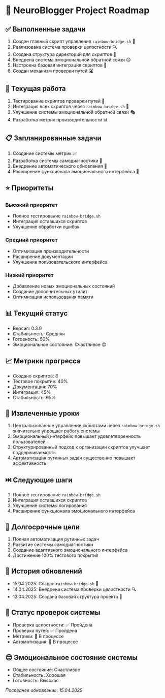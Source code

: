 # 🌈 NeuroBlogger Project Roadmap

## ✅ Выполненные задачи
1. Создан главный скрипт управления `rainbow-bridge.sh` 🌈
2. Реализована система проверки целостности 🔍
3. Создана структура директорий для скриптов 📁
4. Внедрена система эмоциональной обратной связи 😊
5. Настроена базовая интеграция скриптов 🔄
6. Создан механизм проверки путей 🛣️

## 🔄 Текущая работа
1. Тестирование скриптов проверки путей 🧪
2. Интеграция всех скриптов через `rainbow-bridge.sh` 🌉
3. Улучшение системы эмоциональной обратной связи 🎭
4. Разработка метрик производительности 📊

## 📋 Запланированные задачи
1. Создание системы метрик 📈
2. Разработка системы самодиагностики 🔬
3. Внедрение автоматического обновления 🔄
4. Расширение функционала эмоционального интерфейса 🎨

## ⭐ Приоритеты
### Высокий приоритет
- Полное тестирование `rainbow-bridge.sh`
- Интеграция оставшихся скриптов
- Улучшение обработки ошибок

### Средний приоритет
- Оптимизация производительности
- Расширение документации
- Улучшение пользовательского интерфейса

### Низкий приоритет
- Добавление новых эмоциональных состояний
- Создание дополнительных утилит
- Оптимизация использования памяти

## 📊 Текущий статус
- Версия: 0.3.0
- Стабильность: Средняя
- Готовность: 50%
- Эмоциональное состояние: Счастливое 😊

## 📈 Метрики прогресса
- Создано скриптов: 8
- Тестовое покрытие: 40%
- Документация: 70%
- Интеграция: 45%
- Стабильность: 65%

## 📝 Извлеченные уроки
1. Централизованное управление скриптами через `rainbow-bridge.sh` значительно упрощает работу системы
2. Эмоциональный интерфейс повышает удовлетворенность пользователей
3. Структурированный подход к организации скриптов улучшает поддерживаемость
4. Автоматизация рутинных задач существенно повышает эффективность

## ⏭️ Следующие шаги
1. Полное тестирование `rainbow-bridge.sh`
2. Интеграция оставшихся скриптов
3. Улучшение системы логирования
4. Расширение функционала эмоционального интерфейса

## 🎯 Долгосрочные цели
1. Полная автоматизация рутинных задач
2. Развитие системы самодиагностики
3. Создание адаптивного эмоционального интерфейса
4. Достижение 100% тестового покрытия

## 📅 История обновлений
- 15.04.2025: Создан `rainbow-bridge.sh` 🌈
- 14.04.2025: Внедрена система проверки целостности 🔍
- 13.04.2025: Создана базовая структура проекта 📁

## 🔄 Статус проверок системы
- Проверка целостности: ✅ Пройдена
- Проверка путей: ✅ Пройдена
- Метрики: 🔄 В процессе
- Автоматизация: 🔄 В процессе

## 😊 Эмоциональное состояние системы
- Общее состояние: Счастливое
- Стабильность: Хорошая
- Готовность: Высокая

_Последнее обновление: 15.04.2025_